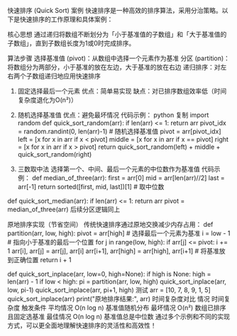 快速排序 (Quick Sort) 案例
快速排序是一种高效的排序算法，采用分治策略。以下是快速排序的工作原理和具体案例：

核心思想
通过递归将数组不断划分为「小于基准值的子数组」和「大于基准值的子数组」，直到子数组长度为1或0时完成排序。

算法步骤
选择基准值 (pivot)：从数组中选择一个元素作为基准
分区 (partition)：将数组分为两部分，小于基准的放在左边，大于基准的放在右边
递归排序：对左右两个子数组递归地应用快速排序

1. 固定选择最后一个元素
   优点：简单易实现
缺点：对已排序数组效率低（时间复杂度退化为O(n²)）

2. 随机选择基准值
   优点：避免最坏情况
代码示例：
python
复制
import random
def quick_sort_random(arr):
if len(arr) <= 1:
return arr
pivot_idx = random.randint(0, len(arr)-1)  # 随机选择基准值
pivot = arr[pivot_idx]
left = [x for x in arr if x < pivot]
middle = [x for x in arr if x == pivot]
right = [x for x in arr if x > pivot]
return quick_sort_random(left) + middle + quick_sort_random(right)

3. 三数取中法
   选择第一个、中间、最后一个元素的中位数作为基准值
代码示例：
def median_of_three(arr):
first = arr[0]
mid = arr[len(arr)//2]
last = arr[-1]
return sorted([first, mid, last])[1]  # 取中位数

def quick_sort_median(arr):
if len(arr) <= 1:
return arr
pivot = median_of_three(arr)
后续分区逻辑同上

原地排序实现（节省空间）
传统快速排序通过原地交换减少内存占用：
def partition(arr, low, high):
pivot = arr[high]  # 选择最后一个元素为基准
i = low - 1        # 指向小于基准的最后一个位置
for j in range(low, high):
if arr[j] <= pivot:
i += 1
arr[i], arr[j] = arr[j], arr[i]
arr[i+1], arr[high] = arr[high], arr[i+1]  # 将基准放到正确位置
return i + 1

def quick_sort_inplace(arr, low=0, high=None):
if high is None:
high = len(arr) - 1
if low < high:
pi = partition(arr, low, high)
quick_sort_inplace(arr, low, pi-1)
quick_sort_inplace(arr, pi+1, high)
测试
arr = [10, 7, 8, 9, 1, 5]
quick_sort_inplace(arr)
print("原地排序结果:", arr)
时间复杂度对比
情况	时间复杂度	触发条件
平均情况	O(n log n)	基准值随机分布
最坏情况	O(n²)	数组已排序且固定选基准
最佳情况	O(n log n)	基准值总是中位数
通过多个示例和不同的实现方式，可以更全面地理解快速排序的灵活性和高效性！